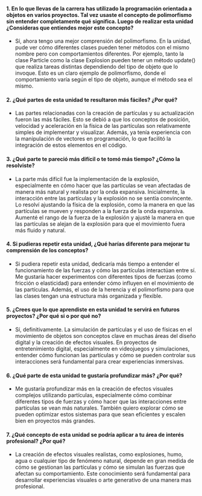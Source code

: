 #### 1. En lo que llevas de la carrera has utilizado la programación orientada a objetos en varios proyectos. Tal vez usaste el concepto de polimorfismo sin entender completamente qué significa. Luego de realizar esta unidad ¿Consideras que entiendes mejor este concepto?

* Sí, ahora tengo una mejor comprensión del polimorfismo.
  En la unidad, pude ver cómo diferentes clases pueden tener métodos con el mismo nombre pero con comportamientos diferentes.
   Por ejemplo, tanto la clase Particle como la clase Explosion pueden tener un método update() que realiza tareas distintas dependiendo del tipo de objeto que lo invoque.
  Esto es un claro ejemplo de polimorfismo, donde el comportamiento varía según el tipo de objeto, aunque el método sea el mismo.

#### 2. ¿Qué partes de esta unidad te resultaron más fáciles? ¿Por qué?

* Las partes relacionadas con la creación de partículas y su actualización fueron las más fáciles.
   Esto se debió a que los conceptos de posición, velocidad y aceleración en la física de las partículas son relativamente simples de implementar y visualizar.
  Además, ya tenía experiencia con la manipulación de vectores en programación, lo que facilitó la integración de estos elementos en el código.

#### 3. ¿Qué parte te pareció más difícil o te tomó más tiempo? ¿Cómo la resolviste?

* La parte más difícil fue la implementación de la explosión, especialmente en cómo hacer que las partículas se vean afectadas de manera más natural y realista por la onda expansiva.
   Inicialmente, la interacción entre las partículas y la explosión no se sentía convincente. Lo resolví ajustando la física de la explosión,
    como la manera en que las partículas se mueven y responden a la fuerza de la onda expansiva.
   Aumenté el rango de la fuerza de la explosión y ajusté la manera en que las partículas se alejan de la explosión para que el movimiento fuera más fluido y natural.

#### 4. Si pudieras repetir esta unidad, ¿Qué harías diferente para mejorar tu comprensión de los conceptos?

* Si pudiera repetir esta unidad, dedicaría más tiempo a entender el funcionamiento de las fuerzas y cómo las partículas interactúan entre sí.
  Me gustaría hacer experimentos con diferentes tipos de fuerzas (como fricción o elasticidad) para entender cómo influyen en el movimiento de las partículas.
 Además, el uso de la herencia y el polimorfismo para que las clases tengan una estructura más organizada y flexible.

#### 5. ¿Crees que lo que aprendiste en esta unidad te servirá en futuros proyectos? ¿Por qué si o por qué no?

* Sí, definitivamente. La simulación de partículas y el uso de físicas en el movimiento de objetos son conceptos clave en muchas áreas del diseño digital y la creación de efectos visuales.
  En proyectos de entretenimiento digital, especialmente en videojuegos y simulaciones,
entender cómo funcionan las partículas y cómo se pueden controlar sus interacciones será fundamental para crear experiencias inmersivas.

#### 6. ¿Qué parte de esta unidad te gustaría profundizar más? ¿Por qué?

* Me gustaría profundizar más en la creación de efectos visuales complejos utilizando partículas,
   especialmente cómo combinar diferentes tipos de fuerzas y cómo hacer que las interacciones entre partículas se vean más naturales.
 También quiero explorar cómo se pueden optimizar estos sistemas para que sean eficientes y escalen bien en proyectos más grandes.

#### 7. ¿Qué concepto de esta unidad se podría aplicar a tu área de interés profesional? ¿Por qué?

* La creación de efectos visuales realistas, como explosiones, humo, agua o cualquier tipo de fenómeno natural,
depende en gran medida de cómo se gestionan las partículas y cómo se simulan las fuerzas que afectan su comportamiento.
Este conocimiento será fundamental para desarrollar experiencias visuales o arte generativo de una manera mas profesional.
